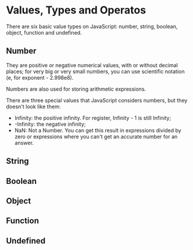 # Values, Types and Operatos

There are six basic value types on JavaScript: number, string, boolean, object, function and undefined.

## Number

They are positive or negative numerical values, with or without decimal places; for very big or very small numbers, you can use scientific notation (e, for exponent - 2.998e8).

Numbers are also used for storing arithmetic expressions.

There are three special values that JavaScript considers numbers, but they doesn't look like them:

* Infinity: the positive infinity. For register, Infinity - 1 is still Infinity;
* -Infinity: the negative infinity;
* NaN: Not a Number. You can get this result in expressions divided by zero or expressions where you can't get an accurate number for an answer.

## String


## Boolean


## Object


## Function


## Undefined
